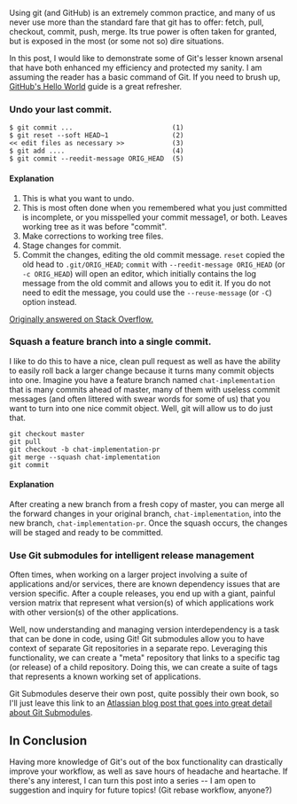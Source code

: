 Using git (and GitHub) is an extremely common practice, and many of us never use more than the standard fare that git has to offer: fetch, pull, checkout, commit, push, merge. Its true power is often taken for granted, but is exposed in the most (or some not so) dire situations.

In this post, I would like to demonstrate some of Git's lesser known arsenal that have both enhanced my efficiency and protected my sanity. I am assuming the reader has a basic command of Git. If you need to brush up, [GitHub's Hello World](https://guides.github.com/activities/hello-world/) guide is a great refresher.

### Undo your last commit.

```
$ git commit ...                         (1)
$ git reset --soft HEAD~1                (2)
<< edit files as necessary >>            (3)
$ git add ....                           (4)
$ git commit --reedit-message ORIG_HEAD  (5)
```

#### Explanation

1. This is what you want to undo.
2. This is most often done when you remembered what you just committed is incomplete, or you misspelled your commit message1, or both. Leaves working tree as it was before "commit".
3. Make corrections to working tree files.
4. Stage changes for commit.
5. Commit the changes, editing the old commit message. `reset` copied the old head to `.git/ORIG_HEAD`; `commit` with `--reedit-message ORIG_HEAD` (or `-c ORIG_HEAD`) will open an editor, which initially contains the log message from the old commit and allows you to edit it. If you do not need to edit the message, you could use the `--reuse-message` (or `-C`) option instead.

[Originally answered on Stack Overflow.](http://stackoverflow.com/questions/927358/how-to-undo-the-last-commit)

### Squash a feature branch into a single commit.

I like to do this to have a nice, clean pull request as well as have the ability to easily roll back a larger change because it turns many commit objects into one. Imagine you have a feature branch named `chat-implementation` that is many commits ahead of master, many of them with useless commit messages (and often littered with swear words for some of us) that you want to turn into one nice commit object. Well, git will allow us to do just that. 

```
git checkout master
git pull
git checkout -b chat-implementation-pr
git merge --squash chat-implementation
git commit
```

#### Explanation

After creating a new branch from a fresh copy of master, you can merge all the forward changes in your original branch, `chat-implementation`, into the new branch, `chat-implementation-pr`. Once the squash occurs, the changes will be staged and ready to be committed.



### Use Git submodules for intelligent release management

Often times, when working on a larger project involving a suite of applications and/or services, there are known dependency issues that are version specific. After a couple releases, you end up with a giant, painful version matrix that represent what version(s) of which applications work with other version(s) of the other applications.

Well, now understanding and managing version interdependency is a task that can be done in code, using Git! Git submodules allow you to have context of separate Git repositories in a separate repo. Leveraging this functionality, we can create a "meta" repository that links to a specific tag (or release) of a child repository. Doing this, we can create a suite of tags that represents a known working set of applications.

Git Submodules deserve their own post, quite possibly their own book, so I'll just leave this link to an [Atlassian blog post that goes into great detail about Git Submodules](http://blogs.atlassian.com/2013/03/git-submodules-workflows-tips/).


## In Conclusion

Having more knowledge of Git's out of the box functionality can drastically improve your workflow, as well as save hours of headache and heartache. If there's any interest, I can turn this post into a series -- I am open to suggestion and inquiry for future topics! (Git rebase workflow, anyone?)